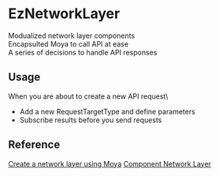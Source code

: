 # EzNetworkLayer

Modualized network layer components\
Encapsulted Moya to call API at ease\
A series of decisions to handle API responses

## Usage
When you are about to create a new API request\
* Add a new RequestTargetType and define parameters
* Subscribe results before you send requests

## Reference
[Create a network layer using Moya](https://davidlinnn.medium.com/%E8%8F%AF%E9%BA%97%E7%9A%84-network-layer-c5c664dcca47)
[Component Network Layer](https://hackmd.io/@iPlayground/rk7P7tTNB?type=view)
